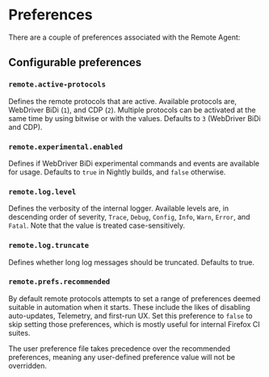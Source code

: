 # Preferences

There are a couple of preferences associated with the Remote Agent:

## Configurable preferences

### `remote.active-protocols`

Defines the remote protocols that are active. Available protocols are,
WebDriver BiDi (`1`), and CDP (`2`). Multiple protocols can be activated
at the same time by using bitwise or with the values. Defaults to `3` (WebDriver
BiDi and CDP).

### `remote.experimental.enabled`

Defines if WebDriver BiDi experimental commands and events are available for usage.
Defaults to `true` in Nightly builds, and `false` otherwise.

### `remote.log.level`

Defines the verbosity of the internal logger.  Available levels
are, in descending order of severity, `Trace`, `Debug`, `Config`,
`Info`, `Warn`, `Error`, and `Fatal`.  Note that the value is
treated case-sensitively.

### `remote.log.truncate`

Defines whether long log messages should be truncated. Defaults to true.

### `remote.prefs.recommended`

By default remote protocols attempts to set a range of preferences deemed
suitable in automation when it starts.  These include the likes of
disabling auto-updates, Telemetry, and first-run UX. Set this preference to
`false` to skip setting those preferences, which is mostly useful for internal
Firefox CI suites.

The user preference file takes precedence over the recommended
preferences, meaning any user-defined preference value will not be
overridden.

